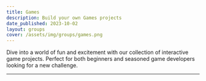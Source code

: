 ```yaml
---
title: Games
description: Build your own Games projects
date_published: 2023-10-02
layout: groups
cover: /assets/img/groups/games.png
---
```


Dive into a world of fun and excitement with our collection of interactive game projects. Perfect for both beginners and seasoned game developers looking for a new challenge.

---
